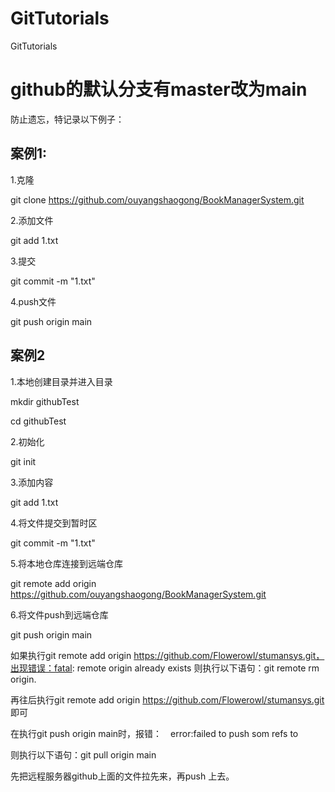 # GitTutorials
GitTutorials

# github的默认分支有master改为main

防止遗忘，特记录以下例子：
## 案例1:

1.克隆

git clone https://github.com/ouyangshaogong/BookManagerSystem.git

2.添加文件

git add 1.txt

3.提交

git commit -m "1.txt"

4.push文件

git push origin main

## 案例2

1.本地创建目录并进入目录

mkdir githubTest

cd githubTest

2.初始化

git init

3.添加内容

git add 1.txt

4.将文件提交到暂时区

git commit -m "1.txt"

5.将本地仓库连接到远端仓库

git remote add origin https://github.com/ouyangshaogong/BookManagerSystem.git

6.将文件push到远端仓库

git push origin main


如果执行git remote add origin https://github.com/Flowerowl/stumansys.git，出现错误：fatal: remote origin already exists 
则执行以下语句：git remote rm origin.

再往后执行git remote add origin https://github.com/Flowerowl/stumansys.git 即可

在执行git push origin main时，报错：　error:failed to push som refs to

则执行以下语句：git pull origin main

先把远程服务器github上面的文件拉先来，再push 上去。

